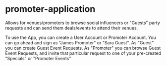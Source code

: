 # promoter-application
Allows for venues/promoters to browse social influencers or "Guests" party requests and can send them deals/events to
attend their venues.

To use the App, you can create a User Account or Promoter Account. You can go ahead and sign as "James Promoter" or "Sara Guest".
As "Guest" you can create Guest Event Requests. As "Promoter" you can browse Guest Event Requests, and invite that particular
request to one of your pre-created "Specials" or "Promoter Events"

